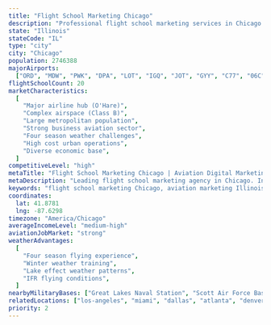 ```yaml
---
title: "Flight School Marketing Chicago"
description: "Professional flight school marketing services in Chicago. Help your aviation academy succeed in Illinois's major aviation hub with expert digital marketing."
state: "Illinois"
stateCode: "IL"
type: "city"
city: "Chicago"
population: 2746388
majorAirports:
  ["ORD", "MDW", "PWK", "DPA", "LOT", "IGQ", "JOT", "GYY", "C77", "06C"]
flightSchoolCount: 20
marketCharacteristics:
  [
    "Major airline hub (O'Hare)",
    "Complex airspace (Class B)",
    "Large metropolitan population",
    "Strong business aviation sector",
    "Four season weather challenges",
    "High cost urban operations",
    "Diverse economic base",
  ]
competitiveLevel: "high"
metaTitle: "Flight School Marketing Chicago | Aviation Digital Marketing Illinois"
metaDescription: "Leading flight school marketing agency in Chicago. Increase enrollment at your Illinois aviation academy with proven digital marketing strategies."
keywords: "flight school marketing Chicago, aviation marketing Illinois, pilot training marketing Chicago, flight school SEO Chicago, aviation advertising Illinois"
coordinates:
  lat: 41.8781
  lng: -87.6298
timezone: "America/Chicago"
averageIncomeLevel: "medium-high"
aviationJobMarket: "strong"
weatherAdvantages:
  [
    "Four season flying experience",
    "Winter weather training",
    "Lake effect weather patterns",
    "IFR flying conditions",
  ]
nearbyMilitaryBases: ["Great Lakes Naval Station", "Scott Air Force Base"]
relatedLocations: ["los-angeles", "miami", "dallas", "atlanta", "denver"]
priority: 2
---
```

